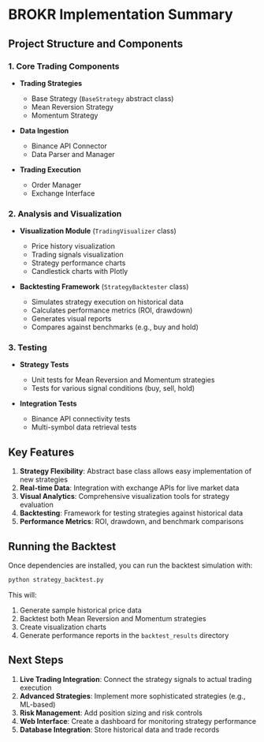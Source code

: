 # BROKR Implementation Summary

## Project Structure and Components

### 1. Core Trading Components

- **Trading Strategies**
  - Base Strategy (`BaseStrategy` abstract class)
  - Mean Reversion Strategy
  - Momentum Strategy

- **Data Ingestion**
  - Binance API Connector
  - Data Parser and Manager

- **Trading Execution**
  - Order Manager
  - Exchange Interface

### 2. Analysis and Visualization

- **Visualization Module** (`TradingVisualizer` class)
  - Price history visualization
  - Trading signals visualization
  - Strategy performance charts
  - Candlestick charts with Plotly

- **Backtesting Framework** (`StrategyBacktester` class)
  - Simulates strategy execution on historical data
  - Calculates performance metrics (ROI, drawdown)
  - Generates visual reports
  - Compares against benchmarks (e.g., buy and hold)

### 3. Testing

- **Strategy Tests**
  - Unit tests for Mean Reversion and Momentum strategies
  - Tests for various signal conditions (buy, sell, hold)

- **Integration Tests**
  - Binance API connectivity tests
  - Multi-symbol data retrieval tests

## Key Features

1. **Strategy Flexibility**: Abstract base class allows easy implementation of new strategies
2. **Real-time Data**: Integration with exchange APIs for live market data
3. **Visual Analytics**: Comprehensive visualization tools for strategy evaluation
4. **Backtesting**: Framework for testing strategies against historical data
5. **Performance Metrics**: ROI, drawdown, and benchmark comparisons

## Running the Backtest

Once dependencies are installed, you can run the backtest simulation with:

```bash
python strategy_backtest.py
```

This will:
1. Generate sample historical price data
2. Backtest both Mean Reversion and Momentum strategies
3. Create visualization charts
4. Generate performance reports in the `backtest_results` directory

## Next Steps

1. **Live Trading Integration**: Connect the strategy signals to actual trading execution
2. **Advanced Strategies**: Implement more sophisticated strategies (e.g., ML-based)
3. **Risk Management**: Add position sizing and risk controls
4. **Web Interface**: Create a dashboard for monitoring strategy performance
5. **Database Integration**: Store historical data and trade records

